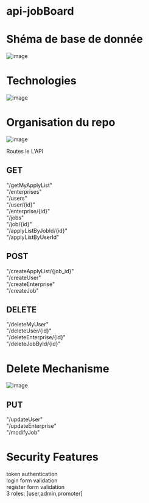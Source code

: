 # api-jobBoard


# Shéma de base de donnée
![image](https://github.com/vicous6/api-jobBoard/assets/92452177/d100531f-9192-424b-8b36-4a0c79ac534f)

# Technologies
![image](https://github.com/vicous6/api-jobBoard/assets/92452177/7cc0c750-7786-442a-83a5-480cfa9b3ef5)


# Organisation du repo
![image](https://github.com/vicous6/api-jobBoard/assets/92452177/a7f6ce2b-5b27-4748-a2d7-e345e6e7a31f)


Routes le L'API
## GET
  "/getMyApplyList"    
  "/enterprises"    
  "/users"    
  "/user/{id}"    
  "/enterprise/{id}"      
  "/jobs"    
  "/job/{id}"    
  "/applyListByJobId/{id}"     
  "/applyListByUserId"    
  
## POST
  "/createApplyList/{job_id}"                                                              
  "/createUser"       
  "/createEnterprise"       
  "/createJob"      
  
## DELETE
  "/deleteMyUser"    
  "/deleteUser/{id}"   
  "/deleteEnterprise/{id}"    
  "/deleteJobById/{id}"  
  # Delete Mechanisme
 ![image](https://github.com/vicous6/api-jobBoard/assets/92452177/32477a5c-8666-4ab8-b0d0-26ef681adf82)

## PUT
  "/updateUser"    
  "/updateEnterprise"    
  "/modifyJob"    

# Security Features

 token authentication   
 login form validation   
 register form validation   
 3 roles: [user,admin,promoter]   
